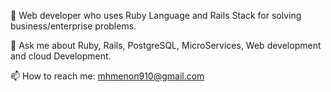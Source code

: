 
🌱 Web developer who uses Ruby Language and Rails Stack for solving business/enterprise problems.

💬 Ask me about Ruby, Rails, PostgreSQL, MicroServices, Web development and cloud Development.

📫 How to reach me: mhmenon910@gmail.com
